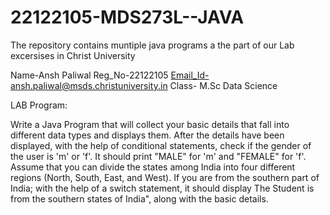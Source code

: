 # 22122105-MDS273L--JAVA

The repository contains muntiple java programs a the part of our Lab excersises in Christ University

Name-Ansh Paliwal
Reg_No-22122105
Email_Id-ansh.paliwal@msds.christuniversity.in
Class- M.Sc Data Science

LAB Program:

Write a Java Program that will collect your basic details that fall into different data types and displays them.
After the details have been displayed, with the help of conditional statements, check if the gender of the user is 'm' or 'f'. It should print "MALE" for 'm' and 
"FEMALE" for 'f'.
Assume that you can divide the states among India into four different regions (North, South, East, and West). If you are from the southern part of India; with the 
help of a switch statement, it should display The Student is from the southern states of India", along with the basic details.

